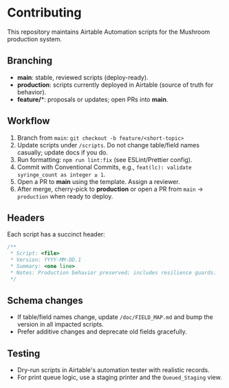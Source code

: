 # Contributing

This repository maintains Airtable Automation scripts for the Mushroom production system.

## Branching
- **main**: stable, reviewed scripts (deploy-ready).
- **production**: scripts currently deployed in Airtable (source of truth for behavior).
- **feature/***: proposals or updates; open PRs into **main**.

## Workflow
1. Branch from `main`: `git checkout -b feature/<short-topic>`
2. Update scripts under `/scripts`. Do not change table/field names casually; update docs if you do.
3. Run formatting: `npm run lint:fix` (see ESLint/Prettier config).
4. Commit with Conventional Commits, e.g., `feat(lc): validate syringe_count as integer ≥ 1`.
5. Open a PR to **main** using the template. Assign a reviewer.
6. After merge, cherry-pick to **production** or open a PR from `main` → `production` when ready to deploy.

## Headers
Each script has a succinct header:
```js
/**
 * Script: <file>
 * Version: YYYY-MM-DD.1
 * Summary: <one line>
 * Notes: Production behavior preserved; includes resilience guards.
 */
```

## Schema changes
- If table/field names change, update `/doc/FIELD_MAP.md` and bump the version in all impacted scripts.
- Prefer additive changes and deprecate old fields gracefully.

## Testing
- Dry-run scripts in Airtable's automation tester with realistic records.
- For print queue logic, use a staging printer and the `Queued_Staging` view.

